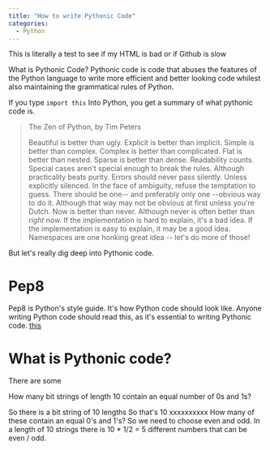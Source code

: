```yaml
---
title: "How to write Pythonic Code"
categories:
  - Python
---
```

This is literally a test to see if my HTML is bad or if Github is slow


What is Pythonic Code?
Pythonic code is code that abuses the features of the Python language to write more efficient and better looking code whilest also maintaining the grammatical rules of Python.

If you type 
```import this```
Into Python, you get a summary of what pythonic code is.
>The Zen of Python, by Tim Peters
>
>Beautiful is better than ugly.
>Explicit is better than implicit.
>Simple is better than complex.
>Complex is better than complicated.
>Flat is better than nested.
>Sparse is better than dense.
>Readability counts.
>Special cases aren't special enough to break the rules.
>Although practicality beats purity.
>Errors should never pass silently.
>Unless explicitly silenced.
>In the face of ambiguity, refuse the temptation to guess.
>There should be one-- and preferably only one --obvious way to do it.
>Although that way may not be obvious at first unless you're Dutch.
>Now is better than never.
>Although never is often better than *right* now.
>If the implementation is hard to explain, it's a bad idea.
>If the implementation is easy to explain, it may be a good idea.
>Namespaces are one honking great idea -- let's do more of those!

But let's really dig deep into Pythonic code.

# Pep8
Pep8 is Python's style guide. It's how Python code should look like. Anyone writing Python code should read this, as it's essential to writing Pythonic code.
[this](https://www.python.org/dev/peps/pep-0008/)

# What is Pythonic code?
There are some 


How many bit strings of length 10 contain an equal number of 0s and 1s?

So there is a bit string of 10 lengths
So that's 10
xxxxxxxxxx
How many of these contain an equal 0's and 1's?
So we need to choose even and odd. In a length of 10 strings there is 10 * 1/2 = 5 different numbers that can be even / odd.